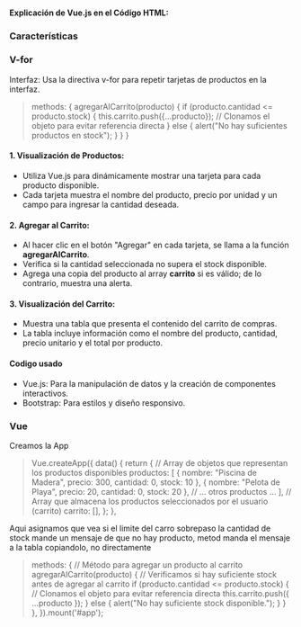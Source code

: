 #### Explicación de Vue.js en el Código HTML:
###   Características
### V-for
Interfaz:
Usa la directiva v-for para repetir tarjetas de productos en la interfaz.
> methods: {
    agregarAlCarrito(producto) {
        if (producto.cantidad <= producto.stock) {
            this.carrito.push({...producto}); // Clonamos el objeto para evitar referencia directa
        } else {
            alert("No hay suficientes productos en stock");
        }
    }
}


#### 1. **Visualización de Productos:**
   - Utiliza Vue.js para dinámicamente mostrar una tarjeta para cada producto disponible.
   - Cada tarjeta muestra el nombre del producto, precio por unidad y un campo para ingresar la cantidad deseada.

#### 2. **Agregar al Carrito:**
   - Al hacer clic en el botón "Agregar" en cada tarjeta, se llama a la función **agregarAlCarrito**.
   - Verifica si la cantidad seleccionada no supera el stock disponible.
   - Agrega una copia del producto al array **carrito** si es válido; de lo contrario, muestra una alerta.

#### 3. **Visualización del Carrito:**
   - Muestra una tabla que presenta el contenido del carrito de compras.
   - La tabla incluye información como el nombre del producto, cantidad, precio unitario y el total por producto.

####  Codigo usado

- Vue.js: Para la manipulación de datos y la creación de componentes interactivos.
- Bootstrap: Para estilos y diseño responsivo.

### Vue
Creamos la App
> Vue.createApp({
    data() {
        return {
            // Array de objetos que representan los productos disponibles
            productos: [
                { nombre: "Piscina de Madera", precio: 300, cantidad: 0, stock: 10 },
                { nombre: "Pelota de Playa", precio: 20, cantidad: 0, stock: 20 },
                // ... otros productos ...
            ],
            // Array que almacena los productos seleccionados por el usuario (carrito)
            carrito: [],
        };
    },
>
Aqui asignamos que vea si el limite del carro sobrepaso la cantidad de stock mande un mensaje de que no hay producto, metod manda el mensaje a la tabla copiandolo, no directamente
> methods: { // Método para agregar un producto al carrito agregarAlCarrito(producto) { // Verificamos si hay suficiente stock antes de agregar al carrito if (producto.cantidad <= producto.stock) { // Clonamos el objeto para evitar referencia directa this.carrito.push({ ...producto }); } else { alert("No hay suficiente stock disponible."); } } }, }).mount('#app');

